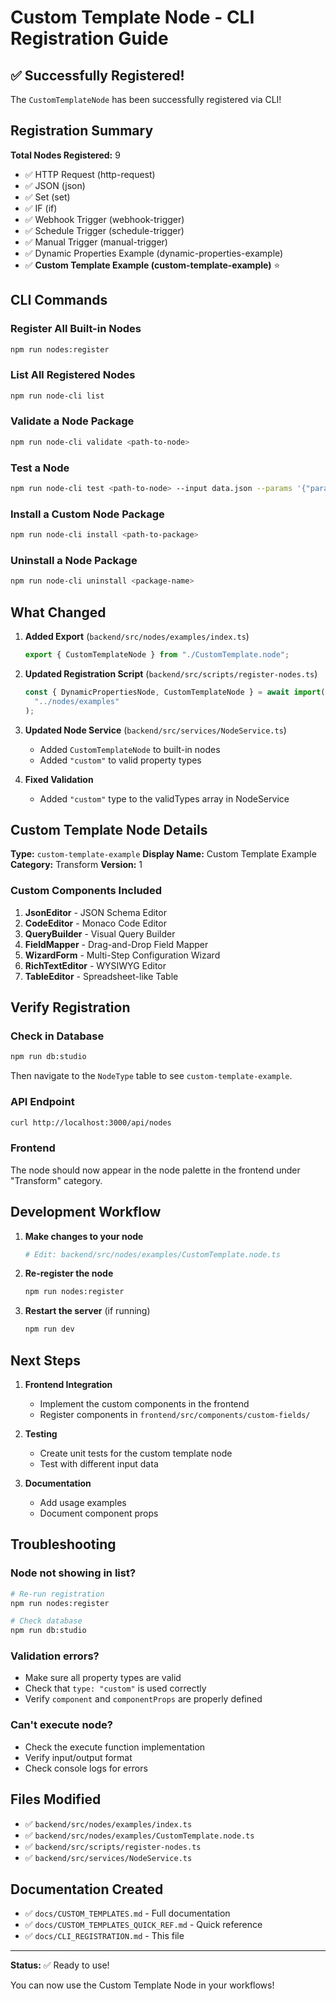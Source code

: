 # Custom Template Node - CLI Registration Guide

## ✅ Successfully Registered!

The `CustomTemplateNode` has been successfully registered via CLI!

## Registration Summary

**Total Nodes Registered:** 9

- ✅ HTTP Request (http-request)
- ✅ JSON (json)
- ✅ Set (set)
- ✅ IF (if)
- ✅ Webhook Trigger (webhook-trigger)
- ✅ Schedule Trigger (schedule-trigger)
- ✅ Manual Trigger (manual-trigger)
- ✅ Dynamic Properties Example (dynamic-properties-example)
- ✅ **Custom Template Example (custom-template-example)** ⭐

## CLI Commands

### Register All Built-in Nodes

```bash
npm run nodes:register
```

### List All Registered Nodes

```bash
npm run node-cli list
```

### Validate a Node Package

```bash
npm run node-cli validate <path-to-node>
```

### Test a Node

```bash
npm run node-cli test <path-to-node> --input data.json --params '{"param":"value"}'
```

### Install a Custom Node Package

```bash
npm run node-cli install <path-to-package>
```

### Uninstall a Node Package

```bash
npm run node-cli uninstall <package-name>
```

## What Changed

1. **Added Export** (`backend/src/nodes/examples/index.ts`)

   ```typescript
   export { CustomTemplateNode } from "./CustomTemplate.node";
   ```

2. **Updated Registration Script** (`backend/src/scripts/register-nodes.ts`)

   ```typescript
   const { DynamicPropertiesNode, CustomTemplateNode } = await import(
     "../nodes/examples"
   );
   ```

3. **Updated Node Service** (`backend/src/services/NodeService.ts`)

   - Added `CustomTemplateNode` to built-in nodes
   - Added `"custom"` to valid property types

4. **Fixed Validation**
   - Added `"custom"` type to the validTypes array in NodeService

## Custom Template Node Details

**Type:** `custom-template-example`
**Display Name:** Custom Template Example
**Category:** Transform
**Version:** 1

### Custom Components Included

1. **JsonEditor** - JSON Schema Editor
2. **CodeEditor** - Monaco Code Editor
3. **QueryBuilder** - Visual Query Builder
4. **FieldMapper** - Drag-and-Drop Field Mapper
5. **WizardForm** - Multi-Step Configuration Wizard
6. **RichTextEditor** - WYSIWYG Editor
7. **TableEditor** - Spreadsheet-like Table

## Verify Registration

### Check in Database

```bash
npm run db:studio
```

Then navigate to the `NodeType` table to see `custom-template-example`.

### API Endpoint

```bash
curl http://localhost:3000/api/nodes
```

### Frontend

The node should now appear in the node palette in the frontend under "Transform" category.

## Development Workflow

1. **Make changes to your node**

   ```bash
   # Edit: backend/src/nodes/examples/CustomTemplate.node.ts
   ```

2. **Re-register the node**

   ```bash
   npm run nodes:register
   ```

3. **Restart the server** (if running)
   ```bash
   npm run dev
   ```

## Next Steps

1. **Frontend Integration**

   - Implement the custom components in the frontend
   - Register components in `frontend/src/components/custom-fields/`

2. **Testing**

   - Create unit tests for the custom template node
   - Test with different input data

3. **Documentation**
   - Add usage examples
   - Document component props

## Troubleshooting

### Node not showing in list?

```bash
# Re-run registration
npm run nodes:register

# Check database
npm run db:studio
```

### Validation errors?

- Make sure all property types are valid
- Check that `type: "custom"` is used correctly
- Verify `component` and `componentProps` are properly defined

### Can't execute node?

- Check the execute function implementation
- Verify input/output format
- Check console logs for errors

## Files Modified

- ✅ `backend/src/nodes/examples/index.ts`
- ✅ `backend/src/nodes/examples/CustomTemplate.node.ts`
- ✅ `backend/src/scripts/register-nodes.ts`
- ✅ `backend/src/services/NodeService.ts`

## Documentation Created

- ✅ `docs/CUSTOM_TEMPLATES.md` - Full documentation
- ✅ `docs/CUSTOM_TEMPLATES_QUICK_REF.md` - Quick reference
- ✅ `docs/CLI_REGISTRATION.md` - This file

---

**Status:** ✅ Ready to use!

You can now use the Custom Template Node in your workflows!
